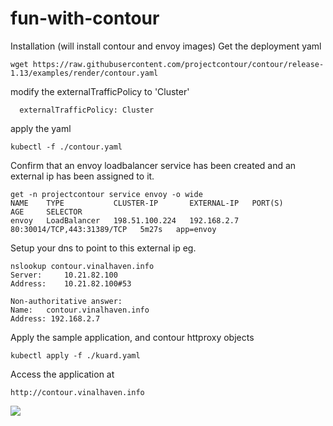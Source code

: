 # fun-with-contour


Installation
(will install contour and envoy images)
Get the deployment yaml
```
wget https://raw.githubusercontent.com/projectcontour/contour/release-1.13/examples/render/contour.yaml
```
modify the externalTrafficPolicy to 'Cluster'
```
  externalTrafficPolicy: Cluster
```
apply the yaml
```
kubectl -f ./contour.yaml
```

Confirm that an envoy loadbalancer service has been created and an external ip has been assigned to it.
```
get -n projectcontour service envoy -o wide
NAME    TYPE           CLUSTER-IP       EXTERNAL-IP   PORT(S)                      AGE     SELECTOR
envoy   LoadBalancer   198.51.100.224   192.168.2.7   80:30014/TCP,443:31389/TCP   5m27s   app=envoy
```

Setup your dns to point to this external ip eg.
```
nslookup contour.vinalhaven.info
Server:		10.21.82.100
Address:	10.21.82.100#53

Non-authoritative answer:
Name:	contour.vinalhaven.info
Address: 192.168.2.7
```

Apply the sample application, and contour httproxy objects
```
kubectl apply -f ./kuard.yaml
```

Access the application at 
```
http://contour.vinalhaven.info
```

![](https://raw.githubusercontent.com/bmullan-pivotal/fun-with-contour/6c3cd9056cf29e3827745878b36b6d9dde2c580b/screenshot.png)



